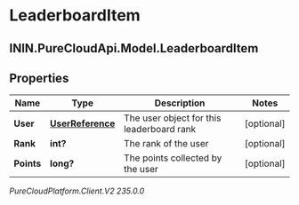 # LeaderboardItem

## ININ.PureCloudApi.Model.LeaderboardItem

## Properties

|Name | Type | Description | Notes|
|------------ | ------------- | ------------- | -------------|
| **User** | [**UserReference**](UserReference) | The user object for this leaderboard rank | [optional] |
| **Rank** | **int?** | The rank of the user | [optional] |
| **Points** | **long?** | The points collected by the user | [optional] |



_PureCloudPlatform.Client.V2 235.0.0_
